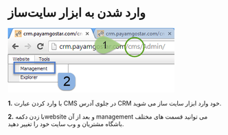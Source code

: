 # وارد شدن به ابزار سایت‌ساز

![](VaredShodanBeAbraz.png)

**1.**  با وارد کردن عبارت CMS در جلوی آدرس CRM خود وارد ابزار سایت ساز می شوید.

**2.** با زدن دکمهwebsite و بعد از آن management  می توانید قسمت های مختلف باشگاه مشتریان و وب سایت خود را تغییر دهید.

